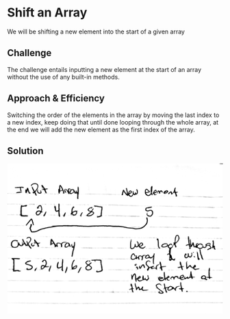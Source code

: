 # Shift an Array
We will be shifting a new element into the start of a given array
## Challenge
The challenge entails inputting a new element at the start of an array without the use of any built-in methods.
## Approach & Efficiency
Switching the order of the elements in the array by moving the last index to a new index, keep doing that until done looping through the whole array, at the end we will add the new element as the first index of the array. 
## Solution
![Whiteboard Image](challenges/assets/shift.jpg)